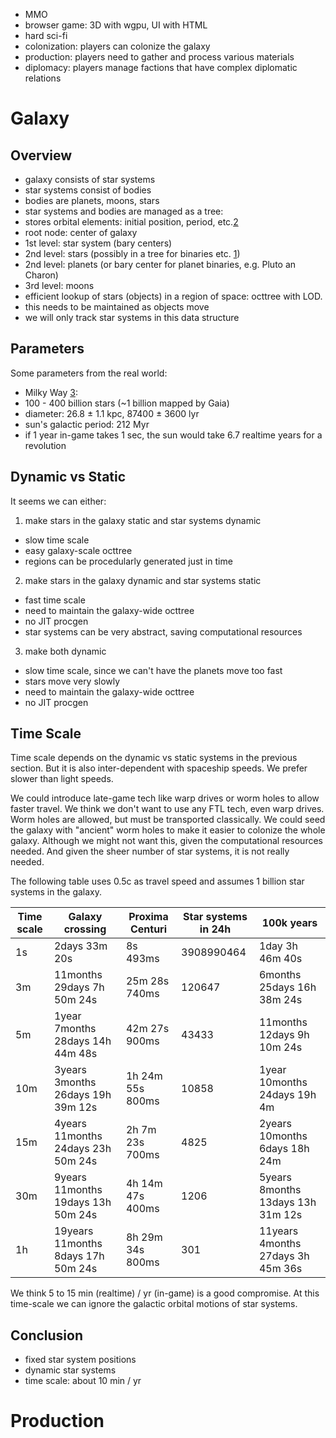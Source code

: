 
 - MMO
 - browser game: 3D with wgpu, UI with HTML
 - hard sci-fi
 - colonization: players can colonize the galaxy
 - production: players need to gather and process various materials
 - diplomacy: players manage factions that have complex diplomatic relations

# Galaxy

## Overview

 - galaxy consists of star systems
 - star systems consist of bodies
 - bodies are planets, moons, stars
 - star systems and bodies are managed as a tree:
  - stores orbital elements: initial position, period, etc.[2]
  - root node: center of galaxy
  - 1st level: star system (bary centers)
  - 2nd level: stars (possibly in a tree for binaries etc. [1])
  - 2nd level: planets (or bary center for planet binaries, e.g. Pluto an Charon)
  - 3rd level: moons
 - efficient lookup of stars (objects) in a region of space: octtree with LOD.
  - this needs to be maintained as objects move
  - we will only track star systems in this data structure

## Parameters

Some parameters from the real world:

 - Milky Way [3]:
  - 100 - 400 billion stars (~1 billion mapped by Gaia)
  - diameter: 26.8 ± 1.1 kpc, 87400 ± 3600 lyr
  - sun's galactic period: 212 Myr
   - if 1 year in-game takes 1 sec, the sun would take 6.7 realtime years for a revolution

## Dynamic vs Static

It seems we can either:
 1. make stars in the galaxy static and star systems dynamic
  - slow time scale
  - easy galaxy-scale octtree
  - regions can be procedularly generated just in time
 2. make stars in the galaxy dynamic and star systems static
  - fast time scale
  - need to maintain the galaxy-wide octtree
  - no JIT procgen
  - star systems can be very abstract, saving computational resources
 3. make both dynamic
  - slow time scale, since we can't have the planets move too fast
  - stars move very slowly
  - need to maintain the galaxy-wide octtree
  - no JIT procgen

## Time Scale

Time scale depends on the dynamic vs static systems in the previous section.
But it is also inter-dependent with spaceship speeds. We prefer slower than light speeds.

We could introduce late-game tech like warp drives or worm holes to allow faster travel.
We think we don't want to use any FTL tech, even warp drives. Worm holes are allowed, but must be transported classically.
We could seed the galaxy with "ancient" worm holes to make it easier to colonize the whole galaxy. Although we might not want this, given the
computational resources needed. And given the sheer number of star systems, it is not really needed.

The following table uses 0.5c as travel speed and assumes 1 billion star systems in the galaxy.

| Time scale | Galaxy crossing                    | Proxima Centuri  | Star systems in 24h | 100k years                        |
|------------|------------------------------------|------------------|---------------------|-----------------------------------|
| 1s         | 2days 33m 20s                      | 8s 493ms         | 3908990464          | 1day 3h 46m 40s                   |
| 3m         | 11months 29days 7h 50m 24s         | 25m 28s 740ms    | 120647              | 6months 25days 16h 38m 24s        |
| 5m         | 1year 7months 28days 14h 44m 48s   | 42m 27s 900ms    | 43433               | 11months 12days 9h 10m 24s        |
| 10m        | 3years 3months 26days 19h 39m 12s  | 1h 24m 55s 800ms | 10858               | 1year 10months 24days 19h 4m      |
| 15m        | 4years 11months 24days 23h 50m 24s | 2h 7m 23s 700ms  | 4825                | 2years 10months 6days 18h 24m     |
| 30m        | 9years 11months 19days 13h 50m 24s | 4h 14m 47s 400ms | 1206                | 5years 8months 13days 13h 31m 12s |
| 1h         | 19years 11months 8days 17h 50m 24s | 8h 29m 34s 800ms | 301                 | 11years 4months 27days 3h 45m 36s |

We think 5 to 15 min (realtime) / yr (in-game) is a good compromise. At this time-scale we can ignore the galactic orbital motions of star systems.

## Conclusion

 - fixed star system positions
 - dynamic star systems
 - time scale: about 10 min / yr


# Production




[1]: https://en.wikipedia.org/wiki/Star_system#Hierarchical_systems
[2]: https://en.wikipedia.org/wiki/Orbital_elements
[3]: https://en.wikipedia.org/wiki/Milky_Way
